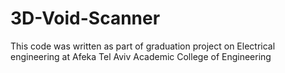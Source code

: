 # 3D-Void-Scanner
This code was written as part of graduation project on Electrical engineering at Afeka Tel Aviv Academic College of Engineering
